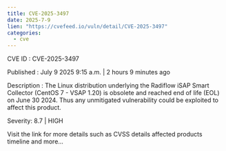 ```yaml
--- 
title: CVE-2025-3497
date: 2025-7-9
lien: "https://cvefeed.io/vuln/detail/CVE-2025-3497"
categories:
  - cve
---
```


CVE ID : CVE-2025-3497

Published :  July 9
2025
9:15 a.m. | 2 hours
9 minutes ago

Description : The Linux distribution underlying the Radiflow iSAP Smart Collector 
(CentOS 7 - VSAP 1.20) is obsolete and 
reached end of life (EOL) on
June 30
2024.  Thus
any 
unmitigated vulnerability could be exploited to affect this product.

Severity: 8.7 | HIGH

Visit the link for more details
such as CVSS details
affected products
timeline
and more...
